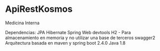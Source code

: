 # ApiRestKosmos
Medicina Interna

Dependencias:
JPA
Hibernate
Spring Web
devtools
H2 - Para almacenamiento en memoria y no utilizar una base de terceros
swagger2
Arquitectura basada en maven y spring boot 2.4.0
Java 1.8

